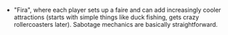 * "Fira", where each player sets up a faire and can add increasingly cooler attractions (starts with simple things like duck fishing, gets crazy rollercoasters later). Sabotage mechanics are basically straightforward.
